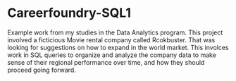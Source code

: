 # Careerfoundry-SQL1
Example work from my studies in the Data Analytics program. This project involved a ficticious Movie rental company called Rcokbuster. That was looking for suggestions on how to expand in the world market.
This involces work in SQL queries to organize and analyze the company data to make sense of their regional performance over time, and how they should proceed going forward.
